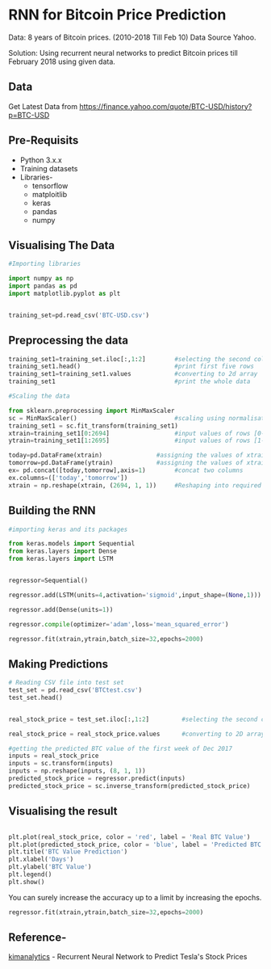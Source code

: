 # RNN for Bitcoin Price Prediction

Data: 8 years of Bitcoin prices. (2010-2018 Till Feb 10) Data Source Yahoo.

Solution: Using recurrent neural networks to predict Bitcoin prices till February 2018 using given data.

## Data

Get Latest Data from https://finance.yahoo.com/quote/BTC-USD/history?p=BTC-USD

## Pre-Requisits

* Python 3.x.x
* Training datasets
* Libraries-
  * tensorflow
  * matploitlib
  * keras
  * pandas
  * numpy
  
## Visualising The Data
```python
#Importing libraries

import numpy as np
import pandas as pd
import matplotlib.pyplot as plt


training_set=pd.read_csv('BTC-USD.csv')                                 

```
## Preprocessing the data
```python
training_set1=training_set.iloc[:,1:2]        #selecting the second column
training_set1.head()                          #print first five rows
training_set1=training_set1.values            #converting to 2d array
training_set1                                 #print the whole data

#Scaling the data

from sklearn.preprocessing import MinMaxScaler
sc = MinMaxScaler()                           #scaling using normalisation 
training_set1 = sc.fit_transform(training_set1)
xtrain=training_set1[0:2694]                  #input values of rows [0-2694]		   
ytrain=training_set1[1:2695]                  #input values of rows [1-2695]

today=pd.DataFrame(xtrain)               #assigning the values of xtrain to today
tomorrow=pd.DataFrame(ytrain)            #assigning the values of xtrain to tomorrow
ex= pd.concat([today,tomorrow],axis=1)        #concat two columns 
ex.columns=(['today','tomorrow'])
xtrain = np.reshape(xtrain, (2694, 1, 1))     #Reshaping into required shape for Keras

```
## Building the RNN

```python
#importing keras and its packages

from keras.models import Sequential
from keras.layers import Dense
from keras.layers import LSTM


regressor=Sequential()                                                      #initialize the RNN

regressor.add(LSTM(units=4,activation='sigmoid',input_shape=(None,1)))      #adding input layerand the LSTM layer 

regressor.add(Dense(units=1))                                               #adding output layers

regressor.compile(optimizer='adam',loss='mean_squared_error')               #compiling the RNN

regressor.fit(xtrain,ytrain,batch_size=32,epochs=2000)                      #fitting the RNN to the training set  
```
## Making Predictions 

```python
# Reading CSV file into test set
test_set = pd.read_csv('BTCtest.csv')
test_set.head()


real_stock_price = test_set.iloc[:,1:2]         #selecting the second column

real_stock_price = real_stock_price.values      #converting to 2D array

#getting the predicted BTC value of the first week of Dec 2017  
inputs = real_stock_price			
inputs = sc.transform(inputs)
inputs = np.reshape(inputs, (8, 1, 1))
predicted_stock_price = regressor.predict(inputs)
predicted_stock_price = sc.inverse_transform(predicted_stock_price)
```
## Visualising the result 
```python

plt.plot(real_stock_price, color = 'red', label = 'Real BTC Value')
plt.plot(predicted_stock_price, color = 'blue', label = 'Predicted BTC Value')
plt.title('BTC Value Prediction')
plt.xlabel('Days')
plt.ylabel('BTC Value')
plt.legend()
plt.show()
```



You can surely increase the accuracy up to a limit by increasing the epochs. 
```python 
regressor.fit(xtrain,ytrain,batch_size=32,epochs=2000)                      #fitting the RNN to the training set 
```

## Reference- 

[kimanalytics](https://github.com/kimanalytics/Recurrent-Neural-Network-to-Predict-Stock-Prices) - Recurrent Neural Network to Predict Tesla's Stock Prices

